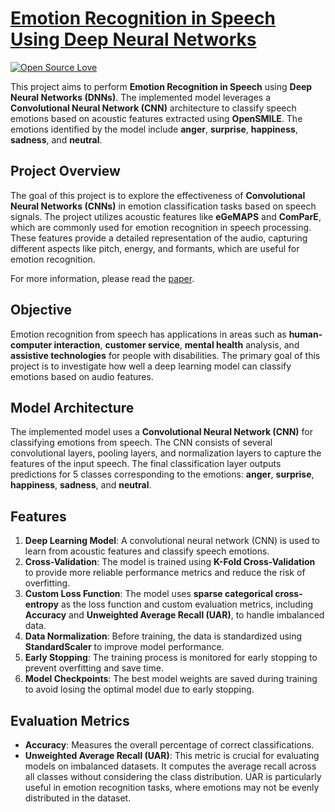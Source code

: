 # [Emotion Recognition in Speech Using Deep Neural Networks](https://ieeexplore.ieee.org/abstract/document/9721504)
[![Open Source Love](https://badges.frapsoft.com/os/v1/open-source.png?v=103)](https://github.com/ellerbrock/open-source-badges/)

This project aims to perform **Emotion Recognition in Speech** using **Deep Neural Networks (DNNs)**. The implemented model leverages a **Convolutional Neural Network (CNN)** architecture to classify speech emotions based on acoustic features extracted using **OpenSMILE**. The emotions identified by the model include **anger**, **surprise**, **happiness**, **sadness**, and **neutral**.

## Project Overview

The goal of this project is to explore the effectiveness of **Convolutional Neural Networks (CNNs)** in emotion classification tasks based on speech signals. The project utilizes acoustic features like **eGeMAPS** and **ComParE**, which are commonly used for emotion recognition in speech processing. These features provide a detailed representation of the audio, capturing different aspects like pitch, energy, and formants, which are useful for emotion recognition.

For more information, please read the [paper](https://ieeexplore.ieee.org/abstract/document/9721504).

## Objective

Emotion recognition from speech has applications in areas such as **human-computer interaction**, **customer service**, **mental health** analysis, and **assistive technologies** for people with disabilities. The primary goal of this project is to investigate how well a deep learning model can classify emotions based on audio features.

## Model Architecture

The implemented model uses a **Convolutional Neural Network (CNN)** for classifying emotions from speech. The CNN consists of several convolutional layers, pooling layers, and normalization layers to capture the features of the input speech. The final classification layer outputs predictions for 5 classes corresponding to the emotions: **anger**, **surprise**, **happiness**, **sadness**, and **neutral**.

## Features

1. **Deep Learning Model**: A convolutional neural network (CNN) is used to learn from acoustic features and classify speech emotions.
2. **Cross-Validation**: The model is trained using **K-Fold Cross-Validation** to provide more reliable performance metrics and reduce the risk of overfitting.
3. **Custom Loss Function**: The model uses **sparse categorical cross-entropy** as the loss function and custom evaluation metrics, including **Accuracy** and **Unweighted Average Recall (UAR)**, to handle imbalanced data.
4. **Data Normalization**: Before training, the data is standardized using **StandardScaler** to improve model performance.
5. **Early Stopping**: The training process is monitored for early stopping to prevent overfitting and save time.
6. **Model Checkpoints**: The best model weights are saved during training to avoid losing the optimal model due to early stopping.

## Evaluation Metrics

- **Accuracy**: Measures the overall percentage of correct classifications.
- **Unweighted Average Recall (UAR)**: This metric is crucial for evaluating models on imbalanced datasets. It computes the average recall across all classes without considering the class distribution. UAR is particularly useful in emotion recognition tasks, where emotions may not be evenly distributed in the dataset.
